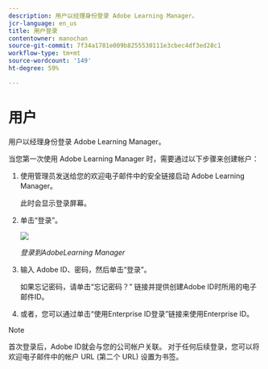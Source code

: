 ```yaml
---
description: 用户以经理身份登录 Adobe Learning Manager。
jcr-language: en_us
title: 用户登录
contentowner: manochan
source-git-commit: 7f34a1781e009b8255530111e3cbec4df3ed28c1
workflow-type: tm+mt
source-wordcount: '149'
ht-degree: 59%

---
```




# 用户

用户以经理身份登录 Adobe Learning Manager。

当您第一次使用 Adobe Learning Manager 时，需要通过以下步骤来创建帐户：

1. 使用管理员发送给您的欢迎电子邮件中的安全链接启动 Adobe Learning Manager。

   此时会显示登录屏幕。

1. 单击“登录”。

   ![](assets/adobeid-signin.png)

   *登录到AdobeLearning Manager*

1. 输入 Adobe ID、密码，然后单击“登录”。

   如果忘记密码，请单击“忘记密码？” 链接并提供创建Adobe ID时所用的电子邮件ID。

1. 或者，您可以通过单击“使用Enterprise ID登录”链接来使用Enterprise ID。

>[!NOTE]
>
>首次登录后，Adobe ID就会与您的公司帐户关联。 对于任何后续登录，您可以将欢迎电子邮件中的帐户 URL (第二个 URL) 设置为书签。
